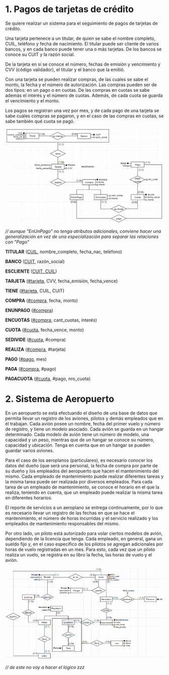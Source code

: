 # 1. Pagos de tarjetas de crédito

Se quiere realizar un sistema para el seguimiento de pagos de tarjetas de crédito.

Una tarjeta pertenece a un titular, de quien se sabe el nombre completo, CUIL, teléfono y fecha de nacimiento. El titular puede ser cliente de varios bancos, y en cada banco puede tener una o más tarjetas. De los bancos se conoce su CUIT y la razón social.

De la tarjeta en sí se conoce el número, fechas de emisión y vencimiento y CVV (código validador), el titular y el banco que la emitió.

Con una tarjeta se pueden realizar compras, de las cuales se sabe el monto, la fecha y el número de autorización. Las compras pueden ser de dos tipos: en un pago o en cuotas. De las compras en cuotas se sabe además el interés y el número de cuotas. Además, de cada cuota se guarda el vencimiento y el monto.

Los pagos se registran una vez por mes, y de cada pago de una tarjeta se sabe cuáles compras se pagaron, y en el caso de las compras en cuotas, se sabe también qué cuota se pagó.

<img src="./img/Parte 1/ej1.png"/>

*// aunque "EnUnPago" no tenga atributos adicionales, conviene hacer una generalización en vez de una especialización para separar las relaciones con "Pago"*

**TITULAR** (<ins>CUIL</ins>, nombre_completo, fecha_nac, teléfono)

**BANCO** (<ins>CUIT</ins>, razón_social)

**ESCLIENTE** (<ins>CUIT, CUIL</ins>)

**TARJETA** (<ins>#tarjeta</ins>, CVV, fecha_emisión, fecha_vence)

**TIENE** (<ins>#tarjeta</ins>, CUIL, CUIT)

**COMPRA** (<ins>#compra</ins>, fecha, monto)

**ENUNPAGO** (<ins>#compra</ins>)

**ENCUOTAS** (<ins>#compra</ins>, cant_cuotas, interés)

**CUOTA** (<ins>#cuota</ins>, fecha_vence, monto)

**SEDIVIDE** (<ins>#cuota</ins>, #compra)

**REALIZA** (<ins>#compra</ins>, #tarjeta)

**PAGO** (<ins>#pago</ins>, mes)

**PAGA** (<ins>#compra</ins>, #pago)

**PAGACUOTA** (<ins>#cuota</ins>, #pago, nro_cuota)

# 2.  Sistema de Aeropuerto

En un aeropuerto se está efectuando el diseño de una base de datos que permita llevar un registro de los aviones, pilotos y demás empleados que en él trabajan. Cada avión posee un nombre, fecha del primer vuelo y número de registro, y tiene un modelo asociado. Cada avión se guarda en un hangar determinado. Cada modelo de avión tiene un número de modelo, una capacidad y un peso, mientras que de un hangar se conoce su número, capacidad y ubicación. Tenga en cuenta que en un hangar se pueden guardar varios aviones.

Para el caso de los aeroplanos (particulares), es necesario conocer los datos del dueño (que será una persona), la fecha de compra por parte de su dueño y los empleados del aeropuerto que hacen el mantenimiento del mismo. Cada empleado de mantenimiento puede realizar diferentes tareas y la misma tarea puede ser realizada por diversos empleados. Para cada tarea de un empleado de mantenimiento, se conoce el horario en el que la realiza, teniendo en cuenta, que un empleado puede realizar la misma tarea en diferentes horarios.

El reporte de servicios a un aeroplano se entrega continuamente, por lo que es necesario llevar un registro de las fechas en que se hace el mantenimiento, el número de horas incurridas y el servicio realizado y los empleados de mantenimiento responsables del mismo.

Por otro lado, un piloto está autorizado para volar ciertos modelos de avión, dependiendo de la licencia que tenga. Cada empleado, en general, gana un sueldo fijo y, en el caso específico de los pilotos se agregan adicionales por horas de vuelo registradas en un mes. Para esto, cada vez que un piloto realiza un vuelo, se registra en su libro la fecha, las horas de vuelo y el avión.

<img src="./img/Parte 1/ej2.png">

*// de este no voy a hacer el lógico zzz*
